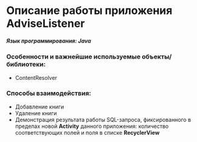 # Описание работы приложения **AdviseListener**
##### Язык программирования: _Java_

### Особенности и важнейшие используемые объекты/ библиотеки:
* ContentResolver

### Способы взаимодействия:
* Добавление книги
* Удаление книги
* Демонстрация результата работы SQL-запроса, фиксированного в пределах новой **Activity** данного приложения: количество соответствующих полей и поля в списке **RecyclerView**
